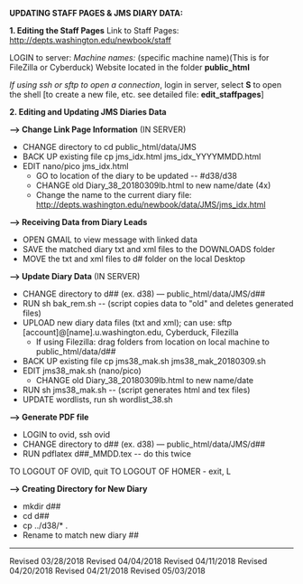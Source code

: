 **UPDATING STAFF PAGES & JMS DIARY DATA:**

**1. Editing the Staff Pages**
Link to Staff Pages: http://depts.washington.edu/newbook/staff

LOGIN to server:
*Machine names:*  (specific machine name)(This is for FileZilla or Cyberduck)
Website located in the folder **public_html**

*If using ssh or sftp to open a connection*, login in server, select **S** to open the shell
[to create a new file, etc. see detailed file: **edit_staffpages**]

**2. Editing and Updating JMS Diaries Data**

**--> Change Link Page Information**
(IN SERVER)
- CHANGE directory to cd public_html/data/JMS
- BACK UP existing file cp jms_idx.html jms_idx_YYYYMMDD.html
- EDIT nano/pico jms_idx.html
    - GO to location of the diary to be updated -- #d38/d38
    - CHANGE old Diary_38_20180309lb.html to new name/date (4x)
    - Change the name to the current diary file: http://depts.washington.edu/newbook/data/JMS/jms_idx.html

**--> Receiving Data from Diary Leads**
- OPEN GMAIL to view message with linked data
- SAVE the matched diary txt and xml files to the DOWNLOADS folder
- MOVE the txt and xml files to d# folder on the local Desktop


**--> Update Diary Data**
(IN SERVER)
- CHANGE directory to d## (ex. d38) — public_html/data/JMS/d##
- RUN sh bak_rem.sh -- (script copies data to "old" and deletes generated files)
- UPLOAD new diary data files (txt and xml); can use: sftp [account]@[name].u.washington.edu, Cyberduck, Filezilla
  - If using Filezilla: drag folders from location on local machine to public_html/data/d##
- BACK UP existing file cp jms38_mak.sh jms38_mak_20180309.sh
- EDIT jms38_mak.sh (nano/pico)
    - CHANGE old Diary_38_20180309lb.html to new name/date
- RUN sh jms38_mak.sh -- (script generates html and tex files)
- UPDATE wordlists, run sh wordlist_38.sh


**--> Generate PDF file**
- LOGIN to ovid, ssh ovid
- CHANGE directory to d## (ex. d38) — public_html/data/JMS/d##
- RUN pdflatex d##_MMDD.tex -- do this twice

TO LOGOUT OF OVID, quit
TO LOGOUT OF HOMER - exit, L

**--> Creating Directory for New Diary**

- mkdir d##
- cd d##
- cp ../d38/* .
- Rename to match new diary ##


--------------------------------------------------------------------------------------------
Revised 03/28/2018
Revised 04/04/2018
Revised 04/11/2018
Revised 04/20/2018
Revised 04/21/2018
Revised 05/03/2018
